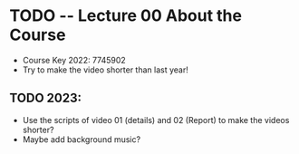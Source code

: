 # TODO -- Lecture 00 About the Course
- Course Key 2022: 7745902
- Try to make the video shorter than last year!

## TODO 2023:
- Use the scripts of video 01 (details) and 02 (Report) to make the videos shorter?
- Maybe add background music?
